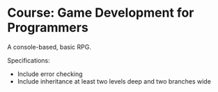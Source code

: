 # Course: Game Development for Programmers

A console-based, basic RPG.

Specifications:
- Include error checking
- Include inheritance at least two levels deep and two branches wide
